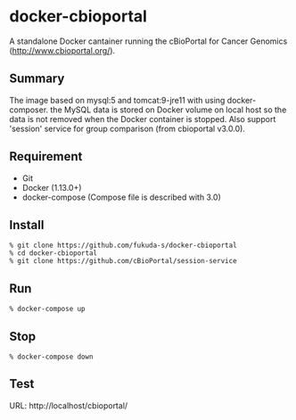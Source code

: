 # docker-cbioportal

A standalone Docker cantainer running the cBioPortal for Cancer Genomics (http://www.cbioportal.org/).

## Summary
The image based on mysql:5 and tomcat:9-jre11 with using docker-composer. the MySQL data is stored on Docker volume on local host so the data is not removed when the Docker container is stopped.
Also support 'session' service for group comparison (from cbioportal v3.0.0).

## Requirement

 - Git
 - Docker (1.13.0+)
 - docker-compose (Compose file is described with 3.0)

## Install

	% git clone https://github.com/fukuda-s/docker-cbioportal
	% cd docker-cbioportal
	% git clone https://github.com/cBioPortal/session-service

## Run

	% docker-compose up

## Stop

	% docker-compose down

## Test

URL: http://localhost/cbioportal/
